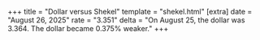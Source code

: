 +++
title = "Dollar versus Shekel"
template = "shekel.html"
[extra]
date = "August 26, 2025"
rate = "3.351"
delta = "On August 25, the dollar was 3.364. The dollar became 0.375% weaker."
+++
